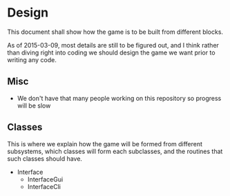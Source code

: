 Design
======

This document shall show how the game is to be built from different
blocks.

As of 2015-03-09, most details are still to be figured out, and I think
rather than diving right into coding we should design the game we want
prior to writing any code.


Misc
----

  * We don't have that many people working on this repository so
    progress will be slow


Classes
-------

This is where we explain how the game will be formed from different
subsystems, which classes will form each subclasses, and the routines
that such classes should have.

  * Interface
    * InterfaceGui
    * InterfaceCli
